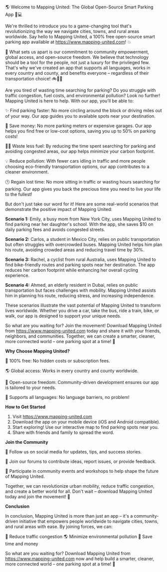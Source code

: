 🌎 Welcome to Mapping United: The Global Open-Source Smart Parking App 🚗💻

We're thrilled to introduce you to a game-changing tool that's revolutionizing the way we navigate cities, towns, and rural areas worldwide. Say hello to Mapping United, a 100% free open-source smart parking app available at https://www.mapping-united.com! 💥

🌟 What sets us apart is our commitment to community empowerment, global access, and open-source freedom. We believe that technology should be a tool for the people, not just a luxury for the privileged few. That's why we've created an app that supports all languages, works in every country and county, and benefits everyone – regardless of their transportation choice! 🚲🚌🚂

Are you tired of wasting time searching for parking? Do you struggle with traffic congestion, fuel costs, and environmental pollution? Look no further! Mapping United is here to help. With our app, you'll be able to:

✨ Find parking faster: No more circling around the block or driving miles out of your way. Our app guides you to available spots near your destination.

💸 Save money: No more parking meters or expensive garages. Our app helps you find free or low-cost options, saving you up to 50% on parking costs!

🚶‍♂️ Waste less fuel: By reducing the time spent searching for parking and avoiding congested areas, our app helps minimize your carbon footprint.

💡 Reduce pollution: With fewer cars idling in traffic and more people choosing eco-friendly transportation options, our app contributes to a cleaner environment.

🕒 Regain lost time: No more sitting in traffic or wasting hours searching for parking. Our app gives you back the precious time you need to live your life to the fullest!

But don't just take our word for it! Here are some real-world scenarios that demonstrate the positive impact of Mapping United:

**Scenario 1:** Emily, a busy mom from New York City, uses Mapping United to find parking near her daughter's school. With the app, she saves $10 on daily parking fees and avoids congested streets.

**Scenario 2:** Carlos, a student in Mexico City, relies on public transportation but often struggles with overcrowded buses. Mapping United helps him plan his route, avoiding crowded areas and reducing travel time by 30%.

**Scenario 3:** Rachel, a cyclist from rural Australia, uses Mapping United to find bike-friendly routes and parking spots near her destination. The app reduces her carbon footprint while enhancing her overall cycling experience.

**Scenario 4:** Ahmed, an elderly resident in Dubai, relies on public transportation but faces challenges with mobility. Mapping United assists him in planning his route, reducing stress, and increasing independence.

These scenarios illustrate the vast potential of Mapping United to transform lives worldwide. Whether you drive a car, take the bus, ride a train, bike, or walk, our app is designed to support your unique needs.

So what are you waiting for? Join the movement! Download Mapping United from https://www.mapping-united.com today and share it with your friends, neighbors, and communities. Together, we can create a smarter, cleaner, more connected world – one parking spot at a time! 🌟

**Why Choose Mapping United?**

💯 100% free: No hidden costs or subscription fees.

🌎 Global access: Works in every country and county worldwide.

👥 Open-source freedom: Community-driven development ensures our app is tailored to your needs.

🌈 Supports all languages: No language barriers, no problem!

**How to Get Started**

1. Visit https://www.mapping-united.com
2. Download the app on your mobile device (iOS and Android compatible).
3. Start exploring! Use our interactive map to find parking spots near you.
4. Share with friends and family to spread the word.

**Join the Community**

📱 Follow us on social media for updates, tips, and success stories.

💬 Join our forums to contribute ideas, report issues, or provide feedback.

👥 Participate in community events and workshops to help shape the future of Mapping United.

Together, we can revolutionize urban mobility, reduce traffic congestion, and create a better world for all. Don't wait – download Mapping United today and join the movement! 🚀

**Conclusion**

In conclusion, Mapping United is more than just an app – it's a community-driven initiative that empowers people worldwide to navigate cities, towns, and rural areas with ease. By joining forces, we can:

💪 Reduce traffic congestion
🌎 Minimize environmental pollution
💸 Save time and money

So what are you waiting for? Download Mapping United from https://www.mapping-united.com now and help build a smarter, cleaner, more connected world – one parking spot at a time! 🌟